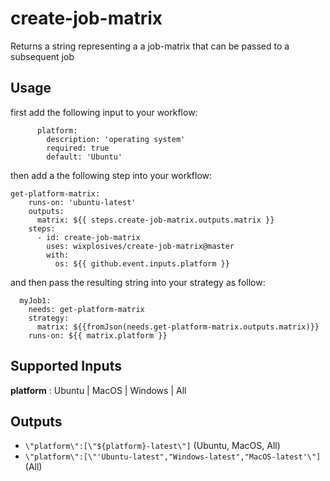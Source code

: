 # create-job-matrix
Returns a string representing a a job-matrix that can be passed to a subsequent job
 
Usage
---
first add the following input to your workflow:
```
      platform:
        description: 'operating system'
        required: true
        default: 'Ubuntu'
```

then add a the following step into your workflow:
```  
get-platform-matrix:
    runs-on: 'ubuntu-latest'
    outputs:
      matrix: ${{ steps.create-job-matrix.outputs.matrix }}
    steps:
      - id: create-job-matrix
        uses: wixplosives/create-job-matrix@master
        with:
          os: ${{ github.event.inputs.platform }}
```

and then pass the resulting string into your strategy as follow:
```
  myJob1:
    needs: get-platform-matrix
    strategy:
      matrix: ${{fromJson(needs.get-platform-matrix.outputs.matrix)}}
    runs-on: ${{ matrix.platform }}
```
Supported Inputs
---
**platform** : Ubuntu | MacOS | Windows | All

Outputs
---
* ``\"platform\":[\"${platform}-latest\"]`` (Ubuntu, MacOS, All)
* ``\"platform\":[\"'Ubuntu-latest","Windows-latest","MacOS-latest'\"]`` (All)
